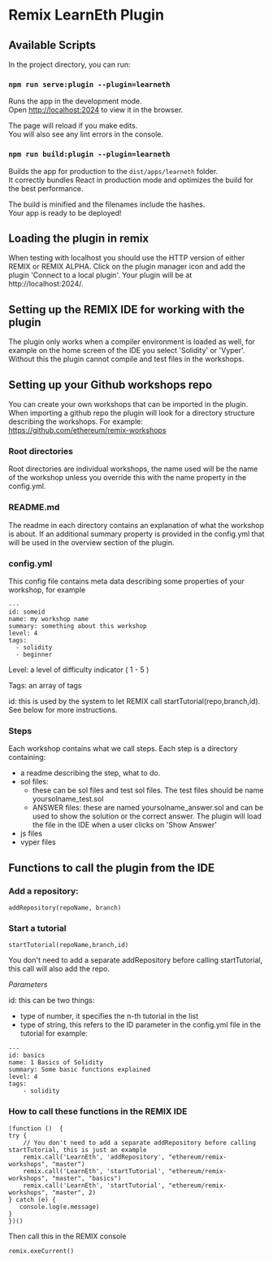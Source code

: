 # Remix LearnEth Plugin

## Available Scripts

In the project directory, you can run:

### `npm run serve:plugin --plugin=learneth`

Runs the app in the development mode.\
Open [http://localhost:2024](http://localhost:2024) to view it in the browser.

The page will reload if you make edits.\
You will also see any lint errors in the console.

### `npm run build:plugin --plugin=learneth`

Builds the app for production to the `dist/apps/learneth` folder.\
It correctly bundles React in production mode and optimizes the build for the best performance.

The build is minified and the filenames include the hashes.\
Your app is ready to be deployed!

## Loading the plugin in remix

When testing with localhost you should use the HTTP version of either REMIX or REMIX ALPHA. Click on the plugin manager icon and
add the plugin 'Connect to a local plugin'. Your plugin will be at http://localhost:2024/.

## Setting up the REMIX IDE for working with the plugin

The plugin only works when a compiler environment is loaded as well, for example on the home screen of the IDE you select 'Solidity' or 'Vyper'. Without this the plugin
cannot compile and test files in the workshops.

## Setting up your Github workshops repo

You can create your own workshops that can be imported in the plugin.
When importing a github repo the plugin will look for a directory structure describing the workshops.
For example: https://github.com/ethereum/remix-workshops

### Root directories

Root directories are individual workshops, the name used will be the name of the workshop unless you override this with the name property in the config.yml.

### README.md

The readme in each directory contains an explanation of what the workshop is about. If an additional summary property is provided in the config.yml that will be used in the overview section of the plugin.

### config.yml

This config file contains meta data describing some properties of your workshop, for example

```
---
id: someid
name: my workshop name
summary: something about this workshop
level: 4
tags:
  - solidity
  - beginner
```

Level: a level of difficulty indicator ( 1 - 5 )

Tags: an array of tags

id: this is used by the system to let REMIX call startTutorial(repo,branch,id). See below for more instructions.

### Steps

Each workshop contains what we call steps.
Each step is a directory containing:

- a readme describing the step, what to do.
- sol files:
  - these can be sol files and test sol files. The test files should be name yoursolname_test.sol
  - ANSWER files: these are named yoursolname_answer.sol and can be used to show the solution or the correct answer. The plugin will load the
    file in the IDE when a user clicks on 'Show Answer'
- js files
- vyper files

## Functions to call the plugin from the IDE

### Add a repository:

```
addRepository(repoName, branch)
```

### Start a tutorial

```
startTutorial(repoName,branch,id)
```

You don't need to add a separate addRepository before calling startTutorial, this call will also add the repo.

_Parameters_

id: this can be two things:

- type of number, it specifies the n-th tutorial in the list
- type of string, this refers to the ID parameter in the config.yml file in the tutorial
  for example:

```
---
id: basics
name: 1 Basics of Solidity
summary: Some basic functions explained
level: 4
tags:
    - solidity
```

### How to call these functions in the REMIX IDE

```
(function ()  {
try {
    // You don't need to add a separate addRepository before calling startTutorial, this is just an example
    remix.call('LearnEth', 'addRepository', "ethereum/remix-workshops", "master")
    remix.call('LearnEth', 'startTutorial', "ethereum/remix-workshops", "master", "basics")
    remix.call('LearnEth', 'startTutorial', "ethereum/remix-workshops", "master", 2)
} catch (e) {
   console.log(e.message)
}
})()
```

Then call this in the REMIX console

```
remix.exeCurrent()
```
